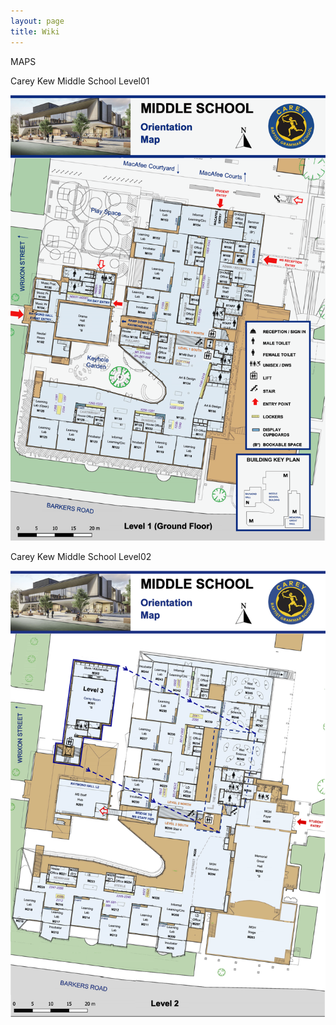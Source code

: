 ```yaml
---
layout: page
title: Wiki
---
```


MAPS

Carey Kew Middle School Level01

![MSMap2020](/assets/MSMap2020Level01.png)  

Carey Kew Middle School Level02  

![MSMap2020](/assets/MSMap2020Level02.png)  
 
